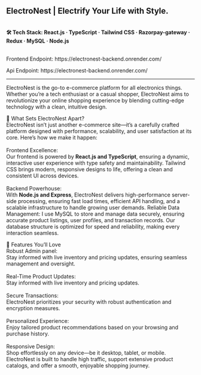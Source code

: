 ## ElectroNest | Electrify Your Life with Style.

<br/>
<b>🛠️ Tech Stack: React.js · TypeScript · Tailwind CSS · Razorpay-gateway · Redux · MySQL · Node.js</b>
<br/>
<br/>
<p>Frontend Endpoint: https://electronest-backend.onrender.com/</p>
<p>Api Endpoint: https://electronest-backend.onrender.com/</p>
<hr/>
ElectroNest is the go-to e-commerce platform for all electronics things. Whether you’re a tech enthusiast or a casual shopper, ElectroNest aims to revolutionize your online shopping experience by blending cutting-edge technology with a clean, intuitive design.

🚀 What Sets ElectroNest Apart?
<br/> 
ElectroNest isn’t just another e-commerce site—it’s a carefully crafted platform designed with performance, scalability, and user satisfaction at its core. Here’s how we make it happen:
<br/>
<br/>
Frontend Excellence:
<br/>
Our frontend is powered by <b>React.js and TypeScript</b>, ensuring a dynamic, interactive user experience with type safety and maintainability. Tailwind CSS brings modern, responsive designs to life, offering a clean and consistent UI across devices.
<br/>
<br/>
Backend Powerhouse:
<br/>
With <b>Node.js and Express</b>, ElectroNest delivers high-performance server-side processing, ensuring fast load times, efficient API handling, and a scalable infrastructure to handle growing user demands.
Reliable Data Management:
I use MySQL to store and manage data securely, ensuring accurate product listings, user profiles, and transaction records. Our database structure is optimized for speed and reliability, making every interaction seamless.

📍 Features You’ll Love
<br/> 
Robust Admin panel:
<br/> Stay informed with live inventory and pricing updates, ensuring seamless management and oversight.
<br/> 
<br/> 
Real-Time Product Updates:
<br/>  Stay informed with live inventory and pricing updates.
<br/> 
<br/> 
Secure Transactions: 
<br/>
ElectroNest prioritizes your security with robust authentication and encryption measures.
<br/>
<br/> 
Personalized Experience:
<br/> Enjoy tailored product recommendations based on your browsing and purchase history.
<br/>
<br/> 
Responsive Design:
<br/> Shop effortlessly on any device—be it desktop, tablet, or mobile. ElectroNest is built to handle high traffic, support extensive product catalogs, and offer a smooth, enjoyable shopping journey.



